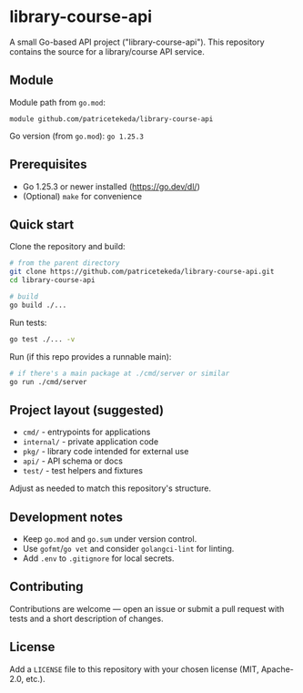 # library-course-api

A small Go-based API project ("library-course-api"). This repository contains the source for a library/course API service.

## Module

Module path from `go.mod`:

```
module github.com/patricetekeda/library-course-api
```

Go version (from `go.mod`): `go 1.25.3`

## Prerequisites

-   Go 1.25.3 or newer installed (https://go.dev/dl/)
-   (Optional) `make` for convenience

## Quick start

Clone the repository and build:

```bash
# from the parent directory
git clone https://github.com/patricetekeda/library-course-api.git
cd library-course-api

# build
go build ./...
```

Run tests:

```bash
go test ./... -v
```

Run (if this repo provides a runnable main):

```bash
# if there's a main package at ./cmd/server or similar
go run ./cmd/server
```

## Project layout (suggested)

-   `cmd/` - entrypoints for applications
-   `internal/` - private application code
-   `pkg/` - library code intended for external use
-   `api/` - API schema or docs
-   `test/` - test helpers and fixtures

Adjust as needed to match this repository's structure.

## Development notes

-   Keep `go.mod` and `go.sum` under version control.
-   Use `gofmt`/`go vet` and consider `golangci-lint` for linting.
-   Add `.env` to `.gitignore` for local secrets.

## Contributing

Contributions are welcome — open an issue or submit a pull request with tests and a short description of changes.

## License

Add a `LICENSE` file to this repository with your chosen license (MIT, Apache-2.0, etc.).
